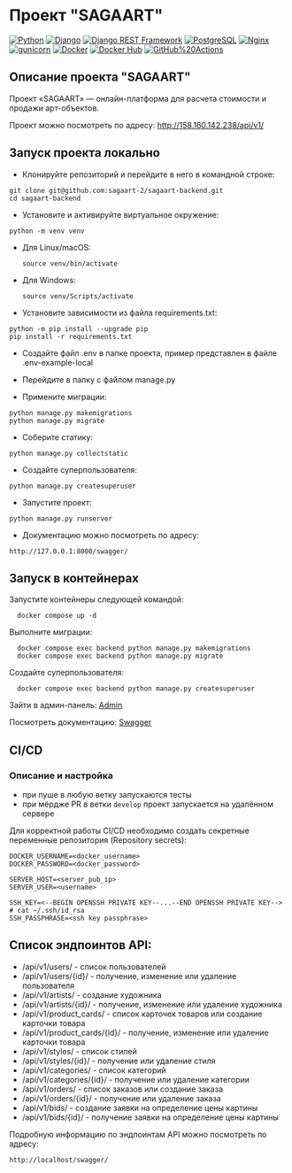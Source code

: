 # Проект "SAGAART"

[![Python](https://img.shields.io/badge/-Python-464646?style=flat&logo=Python&logoColor=56C0C0&color=008080)](https://www.python.org/)
[![Django](https://img.shields.io/badge/-Django-464646?style=flat&logo=Django&logoColor=56C0C0&color=008080)](https://www.djangoproject.com/)
[![Django REST Framework](https://img.shields.io/badge/-Django%20REST%20Framework-464646?style=flat&logo=Django%20REST%20Framework&logoColor=56C0C0&color=008080)](https://www.django-rest-framework.org/)
[![PostgreSQL](https://img.shields.io/badge/-PostgreSQL-464646?style=flat&logo=PostgreSQL&logoColor=56C0C0&color=008080)](https://www.postgresql.org/)
[![Nginx](https://img.shields.io/badge/-NGINX-464646?style=flat&logo=NGINX&logoColor=56C0C0&color=008080)](https://nginx.org/ru/)
[![gunicorn](https://img.shields.io/badge/-gunicorn-464646?style=flat&logo=gunicorn&logoColor=56C0C0&color=008080)](https://gunicorn.org/)
[![Docker](https://img.shields.io/badge/-Docker-464646?style=flat&logo=Docker&logoColor=56C0C0&color=008080)](https://www.docker.com/)
[![Docker Hub](https://img.shields.io/badge/-Docker%20Hub-464646?style=flat&logo=Docker&logoColor=56C0C0&color=008080)](https://www.docker.com/products/docker-hub)
[![GitHub%20Actions](https://img.shields.io/badge/-GitHub%20Actions-464646?style=flat&logo=GitHub%20actions&logoColor=56C0C0&color=008080)](https://github.com/features/actions)

## Описание проекта "SAGAART"

Проект «SAGAART» — онлайн-платформа для расчета
стоимости и продажи арт-объектов.

Проект можно посмотреть по адресу: http://158.160.142.238/api/v1/

## Запуск проекта локально

- Клонируйте репозиторий и перейдите в него в командной строке:
```
git clone git@github.com:sagaart-2/sagaart-backend.git
cd sagaart-backend
```

- Установите и активируйте виртуальное окружение:

```
python -m venv venv
```

- Для Linux/macOS:

    ```
    source venv/bin/activate
    ```

- Для Windows:

    ```
    source venv/Scripts/activate
    ```

- Установите зависимости из файла requirements.txt:

```
python -m pip install --upgrade pip
pip install -r requirements.txt
```

- Создайте файл .env в папке проекта, пример представлен в файле .env-example-local


- Перейдите в папку с файлом manage.py


- Примените миграции:
```
python manage.py makemigrations
python manage.py migrate
```

- Соберите статику:
```
python manage.py collectstatic
```

- Создайте суперпользователя:
```
python manage.py createsuperuser
```

- Запустите проект:
```
python manage.py runserver
```

- Документацию можно посмотреть по адресу:
```
http://127.0.0.1:8000/swagger/
```

## Запуск в контейнерах

Запустите контейнеры следующей командой:
  ```
    docker compose up -d
  ```

Выполните миграции:
  ```
    docker compose exec backend python manage.py makemigrations
    docker compose exec backend python manage.py migrate
  ```

Создайте суперпользователя:
  ```
    docker compose exec backend python manage.py createsuperuser
  ```

Зайти в админ-панель:
[Admin](http://127.0.0.1:8000/admin/)

Посмотреть документацию:
[Swagger](http://127.0.0.1:8000/swagger/)

## CI/CD
### Описание и настройка

- при пуше в любую ветку запускаются тесты
- при мёрдже PR в ветки `develop` проект запускается на удалённом сервере

Для корректной работы CI/CD необходимо создать секретные переменные репозитория
(Repository secrets):
```text
DOCKER_USERNAME=<docker_username>
DOCKER_PASSWORD=<docker_password>

SERVER_HOST=<server_pub_ip>
SERVER_USER=<username>

SSH_KEY=<--BEGIN OPENSSH PRIVATE KEY--...--END OPENSSH PRIVATE KEY--> # cat ~/.ssh/id_rsa
SSH_PASSPHRASE=<ssh key passphrase>
```

## Список эндпоинтов API:

- /api/v1/users/ - список пользователей
- /api/v1/users/{id}/ - получение, изменение или удаление пользователя
- /api/v1/artists/ - создание художника
- /api/v1/artists/{id}/ - получение, изменение или удаление художника
- /api/v1/product_cards/ - список карточек товаров или создание карточки товара
- /api/v1/product_cards/{id}/ - получение, изменение или удаление карточки товара
- /api/v1/styles/ - список стилей
- /api/v1/styles/{id}/ - получение или удаление стиля
- /api/v1/categories/ - список категорий
- /api/v1/categories/{id}/ - получение или удаление категории
- /api/v1/orders/ - список заказов или создание заказа
- /api/v1/orders/{id}/ - получение или удаление заказа
- /api/v1/bids/ - создание заявки на определение цены картины
- /api/v1/bids/{id}/ - получение заявки на определение цены картины

Подробную информацию по эндпоинтам API можно посмотреть по адресу:
```
http://localhost/swagger/
```
